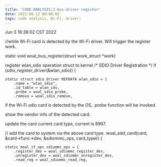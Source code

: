 ```yaml
---
title: 'CODE-ANALYSIS:2-bus-driver-register'
date: 2022-06-12 00:00:02
tags: code analysis, Wi-Fi, Driver;
---
```


Jun  3 16:36:02 CST 2022

//while Wi-Fi card is detected by the Wi-Fi driver. Will trigger the register work.

static void
woal_bus_register(struct work_struct *work)


register wlan_sdio operation struct to kernel
/* SDIO Driver Registration */
if (sdio_register_driver(&wlan_sdio)) {

	static struct sdio_driver REFDATA wlan_sdio = {
		.name = "wlan_sdio",
		.id_table = wlan_ids,
		.probe = woal_sdio_probe,
		.remove = woal_sdio_remove,

if the Wi-Fi sdio card is detected by the OS, .probe function will be invoked.

show the vendor info of the detected card.

update the card current card type, current is 8997.

// add the card to system via the above card type.
woal_add_card(card, &card->func->dev, &sdiommc_ops, card_type)) {

	static moal_if_ops sdiommc_ops = {
		.register_dev = woal_sdiommc_register_dev,
		.unregister_dev = woal_sdiommc_unregister_dev,
		.read_reg = woal_sdiommc_read_reg,


